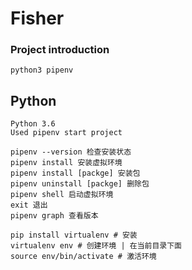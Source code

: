 # Fisher

### Project introduction

```
python3 pipenv
```

## Python

```
Python 3.6
Used pipenv start project 
```

```
pipenv --version 检查安装状态
pipenv install 安装虚拟环境
pipenv install [packge] 安装包
pipenv uninstall [packge] 删除包
pipenv shell 启动虚拟环境
exit 退出
pipenv graph 查看版本
```

```
pip install virtualenv # 安装
virtualenv env # 创建环境 | 在当前目录下面
source env/bin/activate # 激活环境
```